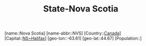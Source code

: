﻿---
title: "State-Nova Scotia"
location: [44.67,-63.61]
type: State
tags:
- geo/State


SpocWebEntityId: 36008
isDeleted: false
confidential: public

---
[name::Nova Scotia]
[name-abbr::NVS]
[Country::[Canada](North-America/Canada.md)]
[Capital::[NS~Halifax](North-America/Canada/NS~Halifax.md)]
[geo-lon::-63.61]
[geo-lat::44.67]
[Population::]

